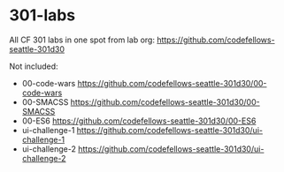 # 301-labs
All CF 301 labs in one spot from lab org: https://github.com/codefellows-seattle-301d30

Not included: 
- 00-code-wars https://github.com/codefellows-seattle-301d30/00-code-wars
- 00-SMACSS https://github.com/codefellows-seattle-301d30/00-SMACSS
- 00-ES6 https://github.com/codefellows-seattle-301d30/00-ES6
- ui-challenge-1 https://github.com/codefellows-seattle-301d30/ui-challenge-1
- ui-challenge-2 https://github.com/codefellows-seattle-301d30/ui-challenge-2
